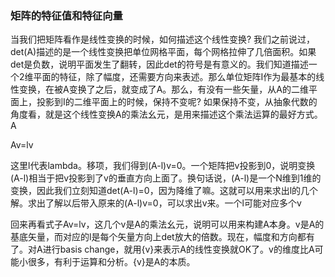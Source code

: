 ### 矩阵的特征值和特征向量

当我们把矩阵看作是线性变换的时候，如何描述这个线性变换? 我们之前说过，det(A)描述的是一个线性变换把单位网格平面，每个网格拉伸了几倍面积。如果det是负数，说明平面发生了翻转，因此det的符号是有意义的。我们知道描述一个2维平面的特征，除了幅度，还需要方向来表述。那么单位矩阵I作为最基本的线性变换，在被A变换了之后，就变成了A。那么，有没有一些矢量，从A的二维平面上，投影到I的二维平面上的时候，保持不变呢? 如果保持不变，从抽象代数的角度看，就是这个线性变换A的乘法幺元，是用来描述这个乘法运算的最好方式。A

Av=lv

这里l代表lambda。移项，我们得到(A-l)v=0。一个矩阵把v投影到0，说明变换(A-l)相当于把v投影到了v的垂直方向上面了。换句话说，(A-l)是一个N维到1维的变换，因此我们立刻知道det(A-l)=0，因为降维了嘛。这就可以用来求出l的几个解。求出了解以后带入原来的(A-l)v=0，可以求出v来。一个l可能对应多个v

回来再看式子Av=lv，这几个v是A的乘法幺元，说明可以用来构建A本身。v是A的基底矢量，而对应的l是每个矢量方向上det放大的倍数。现在，幅度和方向都有了。对A进行basis change，就用{v}来表示A的线性变换就OK了。v的维度比A可能小很多，有利于运算和分析。{v}是A的本质。
